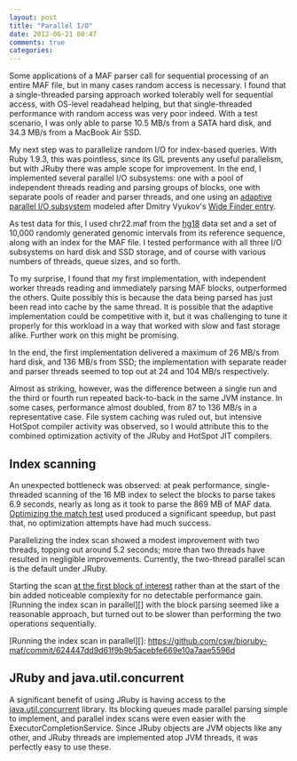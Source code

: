 ```yaml
---
layout: post
title: "Parallel I/O"
date: 2012-06-21 00:47
comments: true
categories:
---
```


Some applications of a MAF parser call for sequential processing of an
entire MAF file, but in many cases random access is necessary. I found
that a single-threaded parsing approach worked tolerably well for
sequential access, with OS-level readahead helping, but that
single-threaded performance with random access was very poor
indeed. With a test scenario, I was only able to parse 10.5 MB/s from
a SATA hard disk, and 34.3 MB/s from a MacBook Air SSD.

My next step was to parallelize random I/O for index-based
queries. With Ruby 1.9.3, this was pointless, since its GIL prevents
any useful parallelism, but with JRuby there was ample scope for
improvement. In the end, I implemented several parallel I/O
subsystems: one with a pool of independent threads reading and parsing
groups of blocks, one with separate pools of reader and parser
threads, and one using an [adaptive parallel I/O subsystem][] modeled
after Dmitry Vyukov's [Wide Finder entry][].

[adaptive parallel I/O subsystem]: https://github.com/csw/bioruby-maf/blob/0b7210716be6ce3eb47c167db2fecf6f5539a240/lib/bio/maf/parallel_io.rb
[Wide Finder entry]: http://www.1024cores.net/home/scalable-architecture/wide-finder-2

As test data for this, I used chr22.maf from the [hg18][] data set and
a set of 10,000 randomly generated genomic intervals from its
reference sequence, along with an index for the MAF file. I tested
performance with all three I/O subsystems on hard disk and SSD
storage, and of course with various numbers of threads, queue sizes,
and so forth.

[hg18]: http://hgdownload.cse.ucsc.edu/goldenPath/hg18/multiz28way/maf/

To my surprise, I found that my first implementation, with independent
worker threads reading and immediately parsing MAF blocks,
outperformed the others. Quite possibly this is because the data being
parsed has just been read into cache by the same thread. It is
possible that the adaptive implementation could be competitive with
it, but it was challenging to tune it properly for this workload in a
way that worked with slow and fast storage alike. Further work on this
might be promising.

In the end, the first implementation delivered a maximum of 26 MB/s
from hard disk, and 136 MB/s from SSD; the implementation with
separate reader and parser threads seemed to top out at 24 and 104
MB/s respectively.

Almost as striking, however, was the difference between a single run
and the third or fourth run repeated back-to-back in the same JVM
instance. In some cases, performance almost doubled, from 87 to 136
MB/s in a representative case. File system caching was ruled out, but
intensive HotSpot compiler activity was observed, so I would attribute
this to the combined optimization activity of the JRuby and HotSpot
JIT compilers.

## Index scanning

An unexpected bottleneck was observed: at peak performance,
single-threaded scanning of the 16 MB index to select the blocks to
parse takes 6.9 seconds, nearly as long as it took to parse the 869 MB
of MAF data. [Optimizing the match test][] used produced a significant
speedup, but past that, no optimization attempts have had much
success.

[Optimizing the match test]: https://github.com/csw/bioruby-maf/commit/4deee8548bfbc2899baae0c1f81893f64a10b5eb

Parallelizing the index scan showed a modest improvement with two
threads, topping out around 5.2 seconds; more than two threads have
resulted in negligible improvements. Currently, the two-thread
parallel scan is the default under JRuby.

Starting the scan [at the first block of interest][] rather than at
the start of the bin added noticeable complexity for no detectable
performance gain. [Running the index scan in parallel][] with the
block parsing seemed like a reasonable approach, but turned out to be
slower than performing the two operations sequentially.

[at the first block of interest]: https://github.com/csw/bioruby-maf/commit/50bbc0fdcab6906a80f00cd42bd4928aaec20403
[Running the index scan in parallel][]: https://github.com/csw/bioruby-maf/commit/624447dd9d61f9b9b5acebfe669e10a7aae5596d

## JRuby and java.util.concurrent

A significant benefit of using JRuby is having access to the
[java.util.concurrent][] library. Its blocking queues made parallel
parsing simple to implement, and parallel index scans were even easier
with the ExecutorCompletionService. Since JRuby objects are JVM
objects like any other, and JRuby threads are implemented atop JVM
threads, it was perfectly easy to use these.

[java.util.concurrent]: http://docs.oracle.com/javase/7/docs/api/java/util/concurrent/package-summary.html

